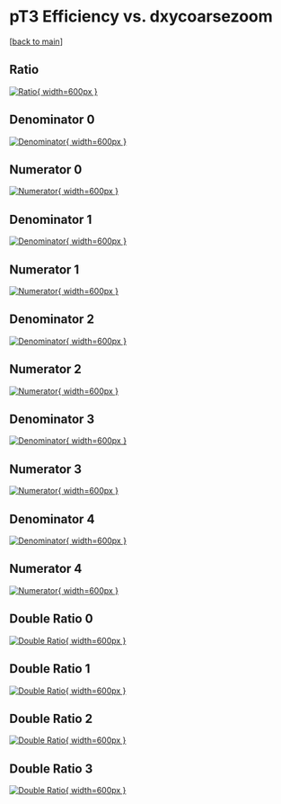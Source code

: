 # pT3 Efficiency vs. dxycoarsezoom

[[back to main](./)]



## Ratio

[![Ratio](../mtv/var/pT3_base_0_-1_eff_dxycoarsezoom.png){ width=600px }](../mtv/var/pT3_base_0_-1_eff_dxycoarsezoom.pdf)

## Denominator 0

[![Denominator](../mtv/den/pT3_base_0_-1_eff_dxycoarsezoom_den0.png){ width=600px }](../mtv/den/pT3_base_0_-1_eff_dxycoarsezoom_den0.pdf)

## Numerator 0

[![Numerator](../mtv/num/pT3_base_0_-1_eff_dxycoarsezoom_num0.png){ width=600px }](../mtv/num/pT3_base_0_-1_eff_dxycoarsezoom_num0.pdf)

## Denominator 1

[![Denominator](../mtv/den/pT3_base_0_-1_eff_dxycoarsezoom_den1.png){ width=600px }](../mtv/den/pT3_base_0_-1_eff_dxycoarsezoom_den1.pdf)

## Numerator 1

[![Numerator](../mtv/num/pT3_base_0_-1_eff_dxycoarsezoom_num1.png){ width=600px }](../mtv/num/pT3_base_0_-1_eff_dxycoarsezoom_num1.pdf)

## Denominator 2

[![Denominator](../mtv/den/pT3_base_0_-1_eff_dxycoarsezoom_den2.png){ width=600px }](../mtv/den/pT3_base_0_-1_eff_dxycoarsezoom_den2.pdf)

## Numerator 2

[![Numerator](../mtv/num/pT3_base_0_-1_eff_dxycoarsezoom_num2.png){ width=600px }](../mtv/num/pT3_base_0_-1_eff_dxycoarsezoom_num2.pdf)

## Denominator 3

[![Denominator](../mtv/den/pT3_base_0_-1_eff_dxycoarsezoom_den3.png){ width=600px }](../mtv/den/pT3_base_0_-1_eff_dxycoarsezoom_den3.pdf)

## Numerator 3

[![Numerator](../mtv/num/pT3_base_0_-1_eff_dxycoarsezoom_num3.png){ width=600px }](../mtv/num/pT3_base_0_-1_eff_dxycoarsezoom_num3.pdf)

## Denominator 4

[![Denominator](../mtv/den/pT3_base_0_-1_eff_dxycoarsezoom_den4.png){ width=600px }](../mtv/den/pT3_base_0_-1_eff_dxycoarsezoom_den4.pdf)

## Numerator 4

[![Numerator](../mtv/num/pT3_base_0_-1_eff_dxycoarsezoom_num4.png){ width=600px }](../mtv/num/pT3_base_0_-1_eff_dxycoarsezoom_num4.pdf)

## Double Ratio 0

[![Double Ratio](../mtv/ratio/pT3_base_0_-1_eff_dxycoarsezoom_ratio0.png){ width=600px }](../mtv/ratio/pT3_base_0_-1_eff_dxycoarsezoom_ratio0.pdf)

## Double Ratio 1

[![Double Ratio](../mtv/ratio/pT3_base_0_-1_eff_dxycoarsezoom_ratio1.png){ width=600px }](../mtv/ratio/pT3_base_0_-1_eff_dxycoarsezoom_ratio1.pdf)

## Double Ratio 2

[![Double Ratio](../mtv/ratio/pT3_base_0_-1_eff_dxycoarsezoom_ratio2.png){ width=600px }](../mtv/ratio/pT3_base_0_-1_eff_dxycoarsezoom_ratio2.pdf)

## Double Ratio 3

[![Double Ratio](../mtv/ratio/pT3_base_0_-1_eff_dxycoarsezoom_ratio3.png){ width=600px }](../mtv/ratio/pT3_base_0_-1_eff_dxycoarsezoom_ratio3.pdf)

